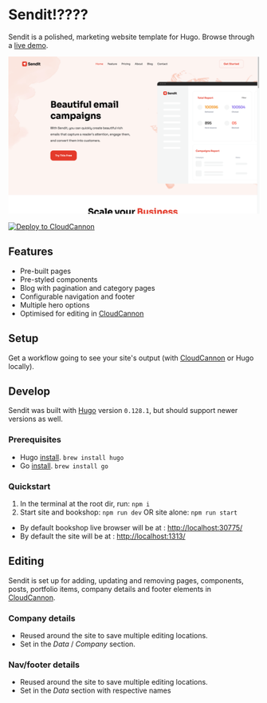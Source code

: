 # Sendit!????

Sendit is a polished, marketing website template for Hugo. Browse through a [live demo](https://jovial-pipe.cloudvent.net/). 

![Sendit template screenshot](static/images/_screenshot.png)


[![Deploy to CloudCannon](https://buttons.cloudcannon.com/deploy.svg)](https://app.cloudcannon.com/register#sites/connect/github/CloudCannon/sendit-hugo-template)

## Features

* Pre-built pages
* Pre-styled components
* Blog with pagination and category pages
* Configurable navigation and footer
* Multiple hero options 
* Optimised for editing in [CloudCannon](https://cloudcannon.com/)

## Setup

Get a workflow going to see your site's output (with [CloudCannon](https://app.cloudcannon.com/) or Hugo locally).

## Develop

Sendit was built with [Hugo](https://gohugo.io/) version `0.128.1`, but should support newer versions as well.
### Prerequisites
* Hugo [install](https://gohugo.io/getting-started/installing/). `brew install hugo`
* Go [install](https://go.dev/learn/). `brew install go`

### Quickstart
1. In the terminal at the root dir, run: `npm i`
2. Start site and bookshop: `npm run dev` OR site alone: `npm run start`
* By default bookshop live browser will be at : [http://localhost:30775/](http://localhost:30775/)
* By default the site will be at : [http://localhost:1313/](http://localhost:1313/)

## Editing

Sendit is set up for adding, updating and removing pages, components, posts, portfolio items, company details and footer elements in [CloudCannon](https://app.cloudcannon.com/).

### Company details

* Reused around the site to save multiple editing locations.
* Set in the *Data* / *Company* section.

### Nav/footer details

* Reused around the site to save multiple editing locations.
* Set in the *Data* section with respective names
